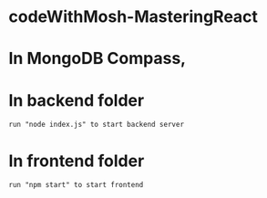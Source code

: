 # codeWithMosh-MasteringReact

# In MongoDB Compass,

# In backend folder

    run "node index.js" to start backend server

# In frontend folder

    run "npm start" to start frontend
